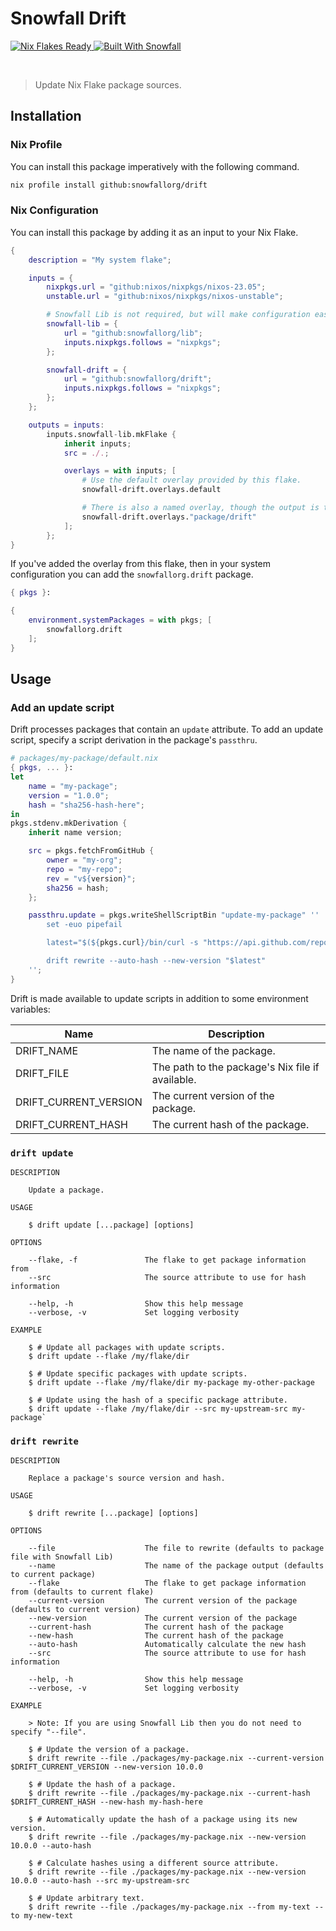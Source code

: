 # Snowfall Drift

<a href="https://nixos.wiki/wiki/Flakes" target="_blank">
	<img alt="Nix Flakes Ready" src="https://img.shields.io/static/v1?logo=nixos&logoColor=d8dee9&label=Nix%20Flakes&labelColor=5e81ac&message=Ready&color=d8dee9&style=for-the-badge">
</a>
<a href="https://github.com/snowfallorg/lib" target="_blank">
	<img alt="Built With Snowfall" src="https://img.shields.io/static/v1?label=Built%20With&labelColor=5e81ac&message=Snowfall&color=d8dee9&style=for-the-badge">
</a>

<p>
<!--
	This paragraph is not empty, it contains an em space (UTF-8 8195) on the next line in order
	to create a gap in the page.
-->
  
</p>

> Update Nix Flake package sources.

## Installation

### Nix Profile

You can install this package imperatively with the following command.

```bash
nix profile install github:snowfallorg/drift
```

### Nix Configuration

You can install this package by adding it as an input to your Nix Flake.

```nix
{
	description = "My system flake";

	inputs = {
		nixpkgs.url = "github:nixos/nixpkgs/nixos-23.05";
		unstable.url = "github:nixos/nixpkgs/nixos-unstable";

		# Snowfall Lib is not required, but will make configuration easier for you.
		snowfall-lib = {
			url = "github:snowfallorg/lib";
			inputs.nixpkgs.follows = "nixpkgs";
		};

		snowfall-drift = {
			url = "github:snowfallorg/drift";
			inputs.nixpkgs.follows = "nixpkgs";
		};
	};

	outputs = inputs:
		inputs.snowfall-lib.mkFlake {
			inherit inputs;
			src = ./.;

			overlays = with inputs; [
				# Use the default overlay provided by this flake.
				snowfall-drift.overlays.default

				# There is also a named overlay, though the output is the same.
				snowfall-drift.overlays."package/drift"
			];
		};
}
```

If you've added the overlay from this flake, then in your system configuration you
can add the `snowfallorg.drift` package.

```nix
{ pkgs }:

{
	environment.systemPackages = with pkgs; [
		snowfallorg.drift
	];
}
```

## Usage

### Add an update script

Drift processes packages that contain an `update` attribute. To add an update script, specify a script
derivation in the package's `passthru`.

```nix
# packages/my-package/default.nix
{ pkgs, ... }:
let
    name = "my-package";
    version = "1.0.0";
    hash = "sha256-hash-here";
in
pkgs.stdenv.mkDerivation {
    inherit name version;

    src = pkgs.fetchFromGitHub {
        owner = "my-org";
        repo = "my-repo";
        rev = "v${version}";
        sha256 = hash;
    };

    passthru.update = pkgs.writeShellScriptBin "update-my-package" ''
        set -euo pipefail

        latest="$(${pkgs.curl}/bin/curl -s "https://api.github.com/repos/my-org/my-repo/releases?per_page=1" | ${pkgs.jq}/bin/jq -r ".[0].tag_name" | ${pkgs.gnused}/bin/sed 's/^v//')"

        drift rewrite --auto-hash --new-version "$latest"
    '';
}
```

Drift is made available to update scripts in addition to some environment variables:

| Name                  | Description                                      |
| --------------------- | ------------------------------------------------ |
| DRIFT_NAME            | The name of the package.                         |
| DRIFT_FILE            | The path to the package's Nix file if available. |
| DRIFT_CURRENT_VERSION | The current version of the package.              |
| DRIFT_CURRENT_HASH    | The current hash of the package.                 |

### `drift update`

```
DESCRIPTION

    Update a package.

USAGE

    $ drift update [...package] [options]

OPTIONS

    --flake, -f               The flake to get package information from
    --src                     The source attribute to use for hash information

    --help, -h                Show this help message
    --verbose, -v             Set logging verbosity

EXAMPLE

    $ # Update all packages with update scripts.
    $ drift update --flake /my/flake/dir

    $ # Update specific packages with update scripts.
    $ drift update --flake /my/flake/dir my-package my-other-package

    $ # Update using the hash of a specific package attribute.
    $ drift update --flake /my/flake/dir --src my-upstream-src my-package`
```

### `drift rewrite`

```
DESCRIPTION

    Replace a package's source version and hash.

USAGE

    $ drift rewrite [...package] [options]

OPTIONS

    --file                    The file to rewrite (defaults to package file with Snowfall Lib)
    --name                    The name of the package output (defaults to current package)
    --flake                   The flake to get package information from (defaults to current flake)
    --current-version         The current version of the package (defaults to current version)
    --new-version             The current version of the package
    --current-hash            The current hash of the package
    --new-hash                The current hash of the package
    --auto-hash               Automatically calculate the new hash
    --src                     The source attribute to use for hash information

    --help, -h                Show this help message
    --verbose, -v             Set logging verbosity

EXAMPLE

    > Note: If you are using Snowfall Lib then you do not need to specify "--file".

    $ # Update the version of a package.
    $ drift rewrite --file ./packages/my-package.nix --current-version $DRIFT_CURRENT_VERSION --new-version 10.0.0

    $ # Update the hash of a package.
    $ drift rewrite --file ./packages/my-package.nix --current-hash $DRIFT_CURRENT_HASH --new-hash my-hash-here

    $ # Automatically update the hash of a package using its new version.
    $ drift rewrite --file ./packages/my-package.nix --new-version 10.0.0 --auto-hash

    $ # Calculate hashes using a different source attribute.
    $ drift rewrite --file ./packages/my-package.nix --new-version 10.0.0 --auto-hash --src my-upstream-src

    $ # Update arbitrary text.
    $ drift rewrite --file ./packages/my-package.nix --from my-text --to my-new-text
```

